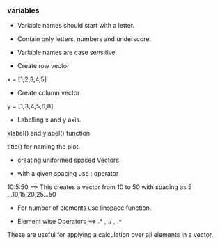 ### variables

- Variable names should start with a letter.
- Contain only letters, numbers and underscore.
- Variable names are case sensitive.


- Create row vector

 x = [1,2,3,4,5]

 - Create column vector

 y = [1;3;4;5;6;8]


- Labelling x and y axis.

xlabel() and ylabel() function

title() for naming the plot.

- creating uniformed spaced Vectors

 - with a given spacing use : operator

 10:5:50  ==> This creates a vector from 10 to 50 with spacing as 5 ...10,15,20,25...50

 - For number of elements use linspace function.

- Element wise Operators  ==> .* , ./ , .^

These are useful for applying a calculation over all elements in a vector.
